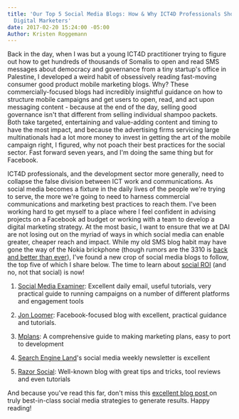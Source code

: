 ```yaml
---
title: 'Our Top 5 Social Media Blogs: How & Why ICT4D Professionals Should Think like
  Digital Marketers'
date: 2017-02-20 15:24:00 -05:00
Author: Kristen Roggemann
---
```


Back in the day, when I was but a young ICT4D practitioner trying to figure out how to get hundreds of thousands of Somalis to open and read SMS messages about democracy and governance from a tiny startup's office in Palestine, I developed a weird habit of obsessively reading fast-moving consumer good product mobile marketing blogs. Why? These commercially-focused blogs had incredibly insightful guidance on how to structure mobile campaigns and get users to open, read, and act upon  messaging content - because at the end of the day, selling good governance isn't that different from selling individual shampoo packets. Both take targeted, entertaining and value-adding content and timing to have the most impact, and because the advertising firms servicing large multinationals had a lot more money to invest in getting the art of the mobile campaign right, I figured, why not poach their best practices for the social sector. Fast forward seven years, and I'm doing the same thing but for Facebook.

ICT4D professionals, and the development sector more generally, need to collapse the false division between ICT work and communications. As social media becomes a fixture in the daily lives of the people we're trying to serve, the more we're going to need to harness commercial communications and marketing best practices to reach them. I've been working hard to get myself to a place where I feel confident in advising projects on a Facebook ad budget or working with a team to develop a digital marketing strategy. At the most basic, I want to ensure that we at DAI are not losing out on the myriad of ways in which social media can enable greater, cheaper reach and impact. While my old SMS blog habit may have gone the way of the Nokia brickphone (though rumors are the 3310 is [back and better than ever](http://www.independent.co.uk/life-style/gadgets-and-tech/news/nokia-3310-mwc-2017-re-launch-buy-amazon-price-leaks-details-revealed-a7578941.html)), I've found a new crop of social media blogs to follow, the top five of which I share below.  The time to learn about [social ROI](https://blog.hootsuite.com/measure-social-media-roi-business/) (and no, not that social) is now!

1. [Social Media Examiner](http://www.socialmediaexaminer.com/): Excellent daily email, useful tutorials, very practical guide to running campaigns on a number of different platforms and engagement tools

2. [Jon Loomer](http://www.jonloomer.com/): Facebook-focused blog with excellent, practical guidance and tutorials. 

3. [Mplans](http://www.mplans.com/): A comprehensive guide to making marketing plans, easy to port to development

4. [Search Engine Land](http://searchengineland.com/guide/what-is-social-media-marketing)'s social media weekly newsletter is excellent 

5. [Razor Social](http://www.razorsocial.com/blog/): Well-known blog with great tips and tricks, tool reviews and even tutorials

And because you've read this far, don't miss this [excellent blog post ](http://rebekahradice.com/social-media-strategy-ideas/)on truly best-in-class social media strategies to generate results. Happy reading!